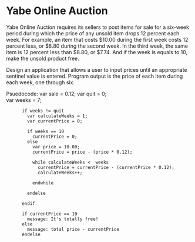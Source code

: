 # Yabe Online Auction

Yabe Online Auction requires its sellers to post items for sale for a six-week period during which the price of any unsold item drops 12 percent each week. For example, an item that costs $10.00 during the first week costs 12 percent less, or $8.80 during the second week. In the third week, the same item is 12 percent less than $8.80, or $7.74. And if the week is equals to 10, make the unsold product free.

Design an application that allows a user to input prices until an appropriate sentinel value is entered. Program output is the price of each item during each week, one through six.


Psuedocode:
          var sale = 0.12;
          var quit = 0;  
          var weeks = 7;

          if weeks != quit
            var calculateWeeks = 1;
            var currentPrice = 0;

            if weeks == 10
              currentPrice = 0;
            else
              var price = 10.00;
              currentPrice = price - (price * 0.12);

              while calculateWeeks <  weeks
                currentPrice = currentPrice - (currentPrice * 0.12);
                calculateWeeks++;

              endwhile

            endelse

          endif
          
          if currentPrice == 10
            message: It's totally free!
          else
            message: total price - currentPrice
          endelse